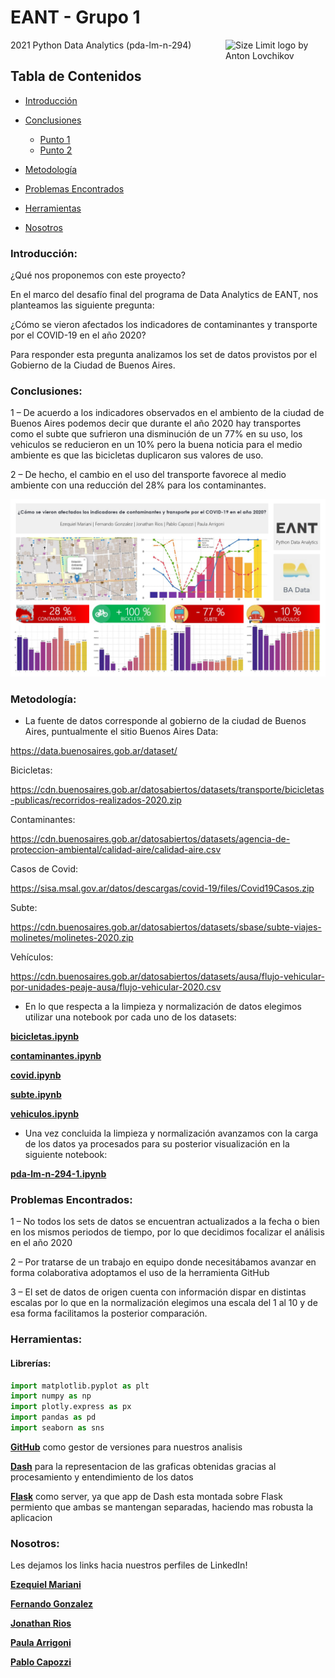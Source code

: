 # EANT - Grupo 1
<img src="https://upload.wikimedia.org/wikipedia/commons/thumb/8/84/Open_data_large_color_%28vector%29.svg/193px-Open_data_large_color_%28vector%29.svg.png" align="right"
     alt="Size Limit logo by Anton Lovchikov" width="160" height="178">
2021 Python Data Analytics (pda-lm-n-294)

## Tabla de Contenidos

- [Introducción](#introducción)
   
- [Conclusiones](#conclusiones)
    - [Punto 1](#c-uno)
    - [Punto 2](#c-dos)
- [Metodología](#metodo)
- [Problemas Encontrados](#problemas)
- [Herramientas](#herramientas)
- [Nosotros](#nosotros)

<h3> Introducción:
<a name="introducción"></a>
</h3>

¿Qué nos proponemos con este proyecto?

En el marco del desafío final del programa de Data Analytics de EANT, nos planteamos las siguiente pregunta:

¿Cómo se vieron afectados los indicadores de contaminantes y transporte por el COVID-19 en el año 2020?

Para responder esta pregunta analizamos los set de datos provistos por el Gobierno de la Ciudad de Buenos Aires.

<h3> Conclusiones:
<a name="conclusiones"></a>
</h3>
<a name="c-uno"></a>
1 – De acuerdo a los indicadores observados en el ambiento de la ciudad de Buenos Aires podemos decir que durante el año 2020 hay transportes como el subte que sufrieron una disminución de un 77% en su uso, los vehiculos se reducieron en un 10% pero la buena noticia para el medio ambiente es que las bicicletas duplicaron sus valores de uso.


<a name="c-dos"></a>
2 – De hecho, el cambio en el uso del transporte favorece al medio ambiente con una reducción del 28% para los contaminantes.

<img src="https://github.com/jonatrios/proyecto-final-EANT-pda-lm-n-294/blob/main/dash_application/assets/pda-lm-n-294-1%20(1)_page-0001.jpg">

<h3> Metodología:
<a name="metodo"></a>
</h3>

- La fuente de datos corresponde al gobierno de la ciudad de Buenos Aires, puntualmente el sitio Buenos Aires Data:

https://data.buenosaires.gob.ar/dataset/

Bicicletas:

https://cdn.buenosaires.gob.ar/datosabiertos/datasets/transporte/bicicletas-publicas/recorridos-realizados-2020.zip

Contaminantes:

https://cdn.buenosaires.gob.ar/datosabiertos/datasets/agencia-de-proteccion-ambiental/calidad-aire/calidad-aire.csv

Casos de Covid:

https://sisa.msal.gov.ar/datos/descargas/covid-19/files/Covid19Casos.zip

Subte:

https://cdn.buenosaires.gob.ar/datosabiertos/datasets/sbase/subte-viajes-molinetes/molinetes-2020.zip

Vehículos:

https://cdn.buenosaires.gob.ar/datosabiertos/datasets/ausa/flujo-vehicular-por-unidades-peaje-ausa/flujo-vehicular-2020.csv

- En lo que respecta a la limpieza y normalización de datos elegimos utilizar una notebook por cada uno de los datasets:

**[bicicletas.ipynb]**

**[contaminantes.ipynb]**

**[covid.ipynb]**

**[subte.ipynb]**

**[vehiculos.ipynb]**


- Una vez concluida la limpieza y normalización avanzamos con la carga de los datos ya procesados para su posterior visualización en la siguiente notebook:

**[pda-lm-n-294-1.ipynb]**

<h3> Problemas Encontrados:
<a name="problemas"></a>
</h3>

1 – No todos los sets de datos se encuentran actualizados a la fecha o bien en los mismos periodos de tiempo, por lo que decidimos focalizar el análisis en el año 2020

2 – Por tratarse de un trabajo en equipo donde necesitábamos avanzar en forma colaborativa adoptamos el uso de la herramienta GitHub

3 – El set de datos de origen cuenta con información dispar en distintas escalas por lo que en la normalización elegimos una escala del 1 al 10 y de esa forma facilitamos la posterior comparación.

<h3> Herramientas:
<a name="herramientas"></a>
</h3>

#### Librerías:

```python
import matplotlib.pyplot as plt
import numpy as np
import plotly.express as px
import pandas as pd
import seaborn as sns
```

**[GitHub]** como gestor de versiones para nuestros analisis

**[Dash]** para la representacion de las graficas obtenidas gracias al procesamiento y entendimiento de los datos

**[Flask]** como server, ya que app de Dash esta montada sobre Flask permiento que ambas se mantengan separadas, haciendo mas robusta la aplicacion


<h3> Nosotros:
<a name="nosotros"></a>
</h3>

Les dejamos los links hacia nuestros perfiles de LinkedIn!

**[Ezequiel Mariani]**

**[Fernando Gonzalez]**

**[Jonathan Rios]**

**[Paula Arrigoni]**

**[Pablo Capozzi]**

[GitHub]: https://github.com/fernandorgonzalez/cursos-eant-python_data_analytics-proyecto
[Dash]: https://plotly.com/dash/
[Flask]: https://flask.palletsprojects.com/en/2.0.x/
[Ezequiel Mariani]: https://www.linkedin.com/in/ezequiel-mariani/
[Fernando Gonzalez]: https://www.linkedin.com/in/fernandorodolfogonzalez/
[Jonathan Rios]: https://www.linkedin.com/in/jonathanrios11/
[Paula Arrigoni]: https://www.linkedin.com/in/maría-paula-arrigoni-6a306592
[Pablo Capozzi]: https://www.linkedin.com/in/ing-pablo-capozzi-3a347012/
[contaminantes.ipynb]: https://github.com/fernandorgonzalez/cursos-eant-python_data_analytics-proyecto/blob/main/contaminantes.ipynb
[covid.ipynb]: https://github.com/fernandorgonzalez/cursos-eant-python_data_analytics-proyecto/blob/main/covid.ipynb
[bicicletas.ipynb]: https://github.com/fernandorgonzalez/cursos-eant-python_data_analytics-proyecto/blob/main/bicicletas.ipynb
[subte.ipynb]: https://github.com/fernandorgonzalez/cursos-eant-python_data_analytics-proyecto/blob/main/subte.ipynb
[vehiculos.ipynb]: https://github.com/fernandorgonzalez/cursos-eant-python_data_analytics-proyecto/blob/main/vehiculos.ipynb
[pda-lm-n-294-1.ipynb]: https://github.com/fernandorgonzalez/cursos-eant-python_data_analytics-proyecto/blob/main/pda-lm-n-294-1.ipynb














